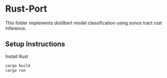 # Rust-Port

This folder implements distilbert model classification  using sonos tract rust inference.



## **Setup Instructions**

Install Rust

```bash
cargo build
cargo run
```